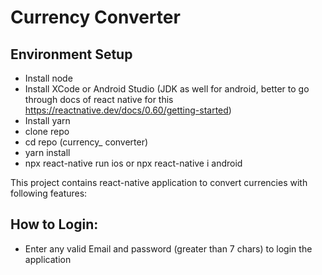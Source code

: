 # Currency Converter

## Environment Setup
- Install node
- Install XCode or Android Studio (JDK as well for android, better to go through docs of react native for this https://reactnative.dev/docs/0.60/getting-started)
- Install yarn
- clone repo
- cd repo (currency_ converter)
- yarn install
- npx react-native run ios or npx react-native i android

This project contains react-native application to convert currencies with following features:

## How to Login:
- Enter any valid Email and password (greater than 7 chars) to login the application



